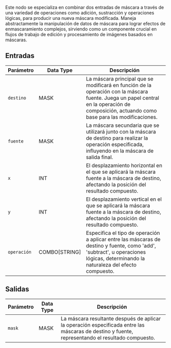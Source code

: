 
Este nodo se especializa en combinar dos entradas de máscara a través de una variedad de operaciones como adición, sustracción y operaciones lógicas, para producir una nueva máscara modificada. Maneja abstractamente la manipulación de datos de máscara para lograr efectos de enmascaramiento complejos, sirviendo como un componente crucial en flujos de trabajo de edición y procesamiento de imágenes basados en máscaras.

## Entradas

| Parámetro    | Data Type | Descripción                                                                                                                                      |
| ------------ | ------------ | ------------------------------------------------------------------------------------------------------------------------------------------------ |
| `destino`| MASK        | La máscara principal que se modificará en función de la operación con la máscara fuente. Juega un papel central en la operación de composición, actuando como base para las modificaciones. |
| `fuente`     | MASK        | La máscara secundaria que se utilizará junto con la máscara de destino para realizar la operación especificada, influyendo en la máscara de salida final. |
| `x`          | INT         | El desplazamiento horizontal en el que se aplicará la máscara fuente a la máscara de destino, afectando la posición del resultado compuesto.       |
| `y`          | INT         | El desplazamiento vertical en el que se aplicará la máscara fuente a la máscara de destino, afectando la posición del resultado compuesto.         |
| `operación`  | COMBO[STRING]| Especifica el tipo de operación a aplicar entre las máscaras de destino y fuente, como 'add', 'subtract', u operaciones lógicas, determinando la naturaleza del efecto compuesto. |

## Salidas

| Parámetro | Data Type | Descripción                                                                 |
| --------- | ------------ | ---------------------------------------------------------------------------- |
| `mask`    | MASK        | La máscara resultante después de aplicar la operación especificada entre las máscaras de destino y fuente, representando el resultado compuesto. |
